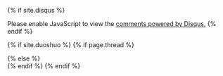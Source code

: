 {% if site.disqus %}
<div id="disqus_thread"></div>
<script>
var disqus_config = function () {
    this.page.url = "{{ site.url }}{{ page.url }}"; // Replace PAGE_URL with your page's canonical URL variable

    // Replace PAGE_IDENTIFIER with your page's unique identifier variable
	{% if page.thread %}
    this.page.identifier = "{{ page.url }}_{{ page.thread }}"; 
	{% else %}
    this.page.identifier = "{{ page.url }}";
	{% endif %}	
};
(function() { // DON'T EDIT BELOW THIS LINE
var d = document, s = d.createElement('script');

s.src = '//haiiiiiyun.disqus.com/embed.js';

s.setAttribute('data-timestamp', +new Date());
(d.head || d.body).appendChild(s);
})();
</script>
<noscript>Please enable JavaScript to view the <a href="https://disqus.com/?ref_noscript" rel="nofollow">comments powered by Disqus.</a></noscript>
{% endif %}

{% if site.duoshuo %}
	{% if page.thread %}
	<div class="ds-thread" data-thread-key="{{ page.thread }}" data-url="{{ site.url }}{{ page.url }}" data-title="{{ page.title }}" />
	{% else %}
	<div class="ds-thread" />
	{% endif %}	
	<script type="text/javascript">
	var duoshuoQuery = {short_name:"{{ site.duoshuo }}"};
	(function() {
		var ds = document.createElement('script');
		ds.type = 'text/javascript';ds.async = true;
		ds.src = 'http://static.duoshuo.com/embed.js';
		ds.charset = 'UTF-8';
		(document.getElementsByTagName('head')[0] 
		|| document.getElementsByTagName('body')[0]).appendChild(ds);
	})();
	</script>
{% endif %}
